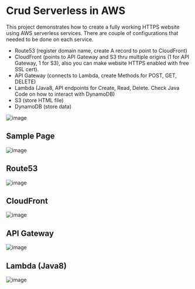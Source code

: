 Crud Serverless in AWS
======================

This project demonstrates how to create a fully working HTTPS website using AWS serverless services. There are couple of configurations that needed to be done on each service. 

- Route53 (register domain name, create A record to point to CloudFront)
- CloudFront (points to API Gateway and S3 thru multiple origins (1 for API Gateway, 1 for S3), also you can make website HTTPS enabled with free SSL cert).
- API Gateway (connects to Lambda, create Methods for POST, GET, DELETE)
- Lambda (Java8, API endpoints for Create, Read, Delete. Check Java Code on how to interact with DynamoDB)
- S3 (store HTML file)
- DynamoDB (store data)

![image](https://user-images.githubusercontent.com/4587445/123011931-ec4e4c00-d3f3-11eb-9df3-8970de879024.png)

Sample Page
-----------

![image](https://user-images.githubusercontent.com/4587445/123012513-f3298e80-d3f4-11eb-8de6-4dd2851cbd4e.png)

Route53
-------

![image](https://user-images.githubusercontent.com/4587445/123012756-6d5a1300-d3f5-11eb-88dd-c4738871e079.png)

CloudFront
----------

![image](https://user-images.githubusercontent.com/4587445/123012940-caee5f80-d3f5-11eb-8b35-e73e8ce27796.png)

API Gateway
-----------

![image](https://user-images.githubusercontent.com/4587445/123014465-e5760800-d3f8-11eb-9d95-5033bedfdfc2.png)

Lambda (Java8)
--------------

![image](https://user-images.githubusercontent.com/4587445/123014570-1ce4b480-d3f9-11eb-8a13-ca2dd884625b.png)
